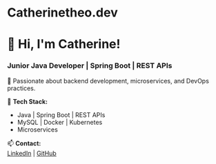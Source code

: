 # Catherinetheo.dev

# 👋 Hi, I'm Catherine!  
### Junior Java Developer | Spring Boot | REST APIs  

🚀 Passionate about backend development, microservices, and DevOps practices.  

🔧 **Tech Stack:**  
- Java | Spring Boot | REST APIs  
- MySQL | Docker | Kubernetes  
- Microservices 

📫 **Contact:**  
[LinkedIn](www.linkedin.com/in/aikaterini-theodorakopoulou) | [GitHub](https://github.com/catherinetheo)
